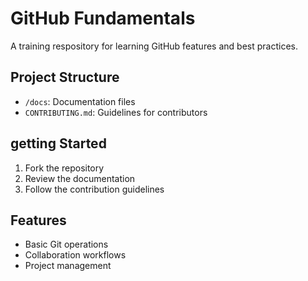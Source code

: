 # GitHub Fundamentals

A training respository for learning GitHub features and best practices.

## Project Structure
- `/docs`: Documentation files
- `CONTRIBUTING.md`: Guidelines for contributors

## getting Started
1. Fork the repository
2. Review the documentation
3. Follow the contribution guidelines

## Features
- Basic Git operations
- Collaboration workflows
- Project management
